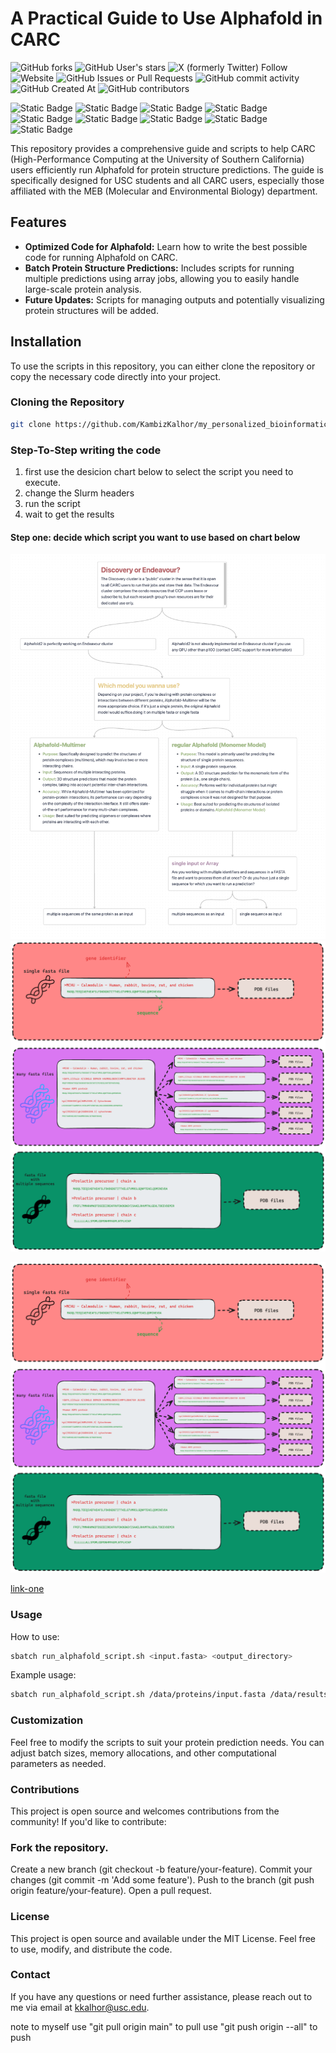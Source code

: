 # A Practical Guide to Use Alphafold in CARC
![GitHub forks](https://img.shields.io/github/forks/KambizKalhor/my_personalized_bioinformatic_workflow)
![GitHub User's stars](https://img.shields.io/github/stars/KambizKalhor)
![X (formerly Twitter) Follow](https://img.shields.io/twitter/follow/KambizKalhor)
![Website](https://img.shields.io/website?url=https%3A%2F%2Fadsteen.github.io%2F&up_message=SteenLab&style=flat)
![GitHub Issues or Pull Requests](https://img.shields.io/github/issues/KambizKalhor/my_personalized_bioinformatic_workflow)
![GitHub commit activity](https://img.shields.io/github/commit-activity/t/KambizKalhor/my_personalized_bioinformatic_workflow)
![GitHub Created At](https://img.shields.io/github/created-at/KambizKalhor/my_personalized_bioinformatic_workflow)
![GitHub contributors](https://img.shields.io/github/contributors/KambizKalhor/my_personalized_bioinformatic_workflow)

![Static Badge](https://img.shields.io/badge/Bash-%23D989C3?style=for-the-badge&logo=linux&logoColor=black&labelColor=%23FFE4C4)
![Static Badge](https://img.shields.io/badge/Python-%234BBF9E?style=for-the-badge&logo=python&logoColor=black&labelColor=%23FFE4C4)
![Static Badge](https://img.shields.io/badge/R-%23D9C873?style=for-the-badge&logo=R&logoColor=black&labelColor=%23FFE4C4)
![Static Badge](https://img.shields.io/badge/Git-%23F29D7E?style=for-the-badge&logo=GIT&logoColor=black&labelColor=%23FFE4C4)
![Static Badge](https://img.shields.io/badge/docker-%23F27E7E?style=for-the-badge&logo=docker&logoColor=black&labelColor=%23FFE4C4)
![Static Badge](https://img.shields.io/badge/Obsidian-%23D93D93?style=for-the-badge&logo=Obsidian&logoColor=black&labelColor=%23FFE4C4)
![Static Badge](https://img.shields.io/badge/gitkraken-%2359C1D9?style=for-the-badge&logo=gitkraken&logoColor=black&labelColor=%23FFE4C4)
![Static Badge](https://img.shields.io/badge/LaTeX-%2333A67C?style=for-the-badge&logo=LaTeX&logoColor=black&labelColor=%23FFE4C4)
![Static Badge](https://img.shields.io/badge/mysql-%23F27A5E?style=for-the-badge&logo=mysql&logoColor=black&labelColor=%23FFE4C4)

This repository provides a comprehensive guide and scripts to help CARC (High-Performance Computing at the University of Southern California) users efficiently run Alphafold for protein structure predictions. The guide is specifically designed for USC students and all CARC users, especially those affiliated with the MEB (Molecular and Environmental Biology) department.

## Features
- **Optimized Code for Alphafold:** Learn how to write the best possible code for running Alphafold on CARC.
- **Batch Protein Structure Predictions:** Includes scripts for running multiple predictions using array jobs, allowing you to easily handle large-scale protein analysis.
- **Future Updates:** Scripts for managing outputs and potentially visualizing protein structures will be added.

## Installation

To use the scripts in this repository, you can either clone the repository or copy the necessary code directly into your project.

### Cloning the Repository
```bash
git clone https://github.com/KambizKalhor/my_personalized_bioinformatic_workflow.git
```

### Step-To-Step writing the code
1. first use the desicion chart below to select the script you need to execute.
2. change the Slurm headers
3. run the script
4. wait to get the results

#### Step one: decide which script you want to use based on chart below
![decision](Readme_figures/alphafold_decision_chart_screenshot.png)
![three_scripts](Readme_figures/alphafold_github_figure1.png)


[![three_scripts](Readme_figures/alphafold_github_figure1.png)](alphafold_for_bash.sh)

[link-one](alphafold_for_bash.sh)
### Usage
How to use:
```bash
sbatch run_alphafold_script.sh <input.fasta> <output_directory>
```
Example usage:
```bash
sbatch run_alphafold_script.sh /data/proteins/input.fasta /data/results/
```


### Customization
Feel free to modify the scripts to suit your protein prediction needs. You can adjust batch sizes, memory allocations, and other computational parameters as needed.

### Contributions
This project is open source and welcomes contributions from the community! If you'd like to contribute:

### Fork the repository.
Create a new branch (git checkout -b feature/your-feature).
Commit your changes (git commit -m 'Add some feature').
Push to the branch (git push origin feature/your-feature).
Open a pull request.

### License
This project is open source and available under the MIT License. Feel free to use, modify, and distribute the code.

### Contact
If you have any questions or need further assistance, please reach out to me via email at kkalhor@usc.edu.




note to myself
use "git pull origin main" to pull
use "git push origin --all" to push








